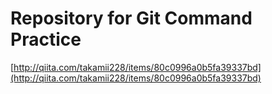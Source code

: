 # Repository for Git Command Practice 

[http://qiita.com/takamii228/items/80c0996a0b5fa39337bd](http://qiita.com/takamii228/items/80c0996a0b5fa39337bd)


